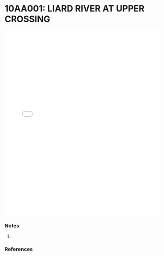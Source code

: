 # 10AA001: LIARD RIVER AT UPPER CROSSING

<iframe src="/_static/stations/10AA001_fdc.html" width="100%" height="600" frameborder="0"></iframe>

### Notes
1. 

### References

